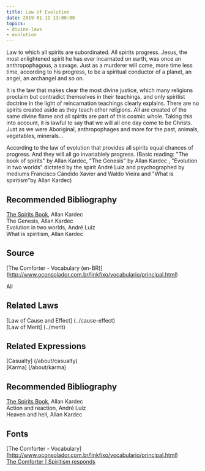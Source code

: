 ```yaml
---
title: Law of Evolution
date: 2019-01-11 13:00:00
topics: 
- divine-laws
- evolution
---
```


Law to which all spirits are subordinated. All spirits progress. Jesus, the most enlightened spirit he has ever incarnated on earth, was once an anthropophagous, a savage. Just as a murderer will come, more time less time, according to his progress, to be a spiritual conductor of a planet, an angel, an archangel and so on.

It is the law that makes clear the most divine justice, which many religions proclaim but contradict themselves in their teachings, and only spiritist doctrine in the light of reincarnation teachings clearly explains. There are no spirits created aside as they teach other religions. All are created of the same divine flame and all spirits are part of this cosmic whole. Taking this into account, it is lawful to say that we will all one day come to be Christs. Just as we were Aboriginal, anthropophages and more for the past, animals, vegetables, minerals...

According to the law of evolution that provides all spirits equal chances of progress. And they will all go invariablely progress.
(Basic reading: "The book of spirits" by Allan Kardec, "The Genesis" by Allan Kardec , "Evolution in two worlds" dictated by the spirit André Luiz and psychographed by mediums Francisco Cândido Xavier and Waldo Vieira and "What is spiritism"by Allan Kardec) 

## Recommended Bibliography
[The Spirits Book](/books/spirits-book), Allan Kardec    
The Genesis, Allan Kardec  
Evolution in two worlds, André Luiz  
What is spiritism, Allan Kardec  


## Source
[The Comforter - Vocabulary (en-BR)] (http://www.oconsolador.com.br/linkfixo/vocabulario/principal.html)


All


## Related Laws
[Law of Cause and Effect] (../cause-effect)  
[Law of Merit] (../merit)  

## Related Expressions
[Casualty] (/about/casualty)  
[Karma] (/about/karma)

## Recommended Bibliography
[The Spirits Book](/books/spirits-book), Allan Kardec  
Action and reaction, André Luiz  
Heaven and hell, Allan Kardec  

## Fonts
[The Comforter - Vocabulary] (http://www.oconsolador.com.br/linkfixo/vocabulario/principal.html)  
[The Comforter | Spiritism responds](http://www.oconsolador.com.br/ano8/371/oespiritismoresponder.html)


